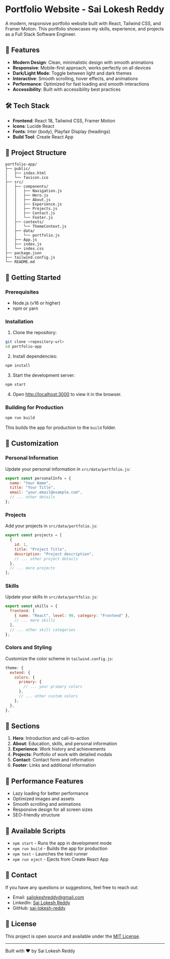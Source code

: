 # Portfolio Website - Sai Lokesh Reddy

A modern, responsive portfolio website built with React, Tailwind CSS, and Framer Motion. This portfolio showcases my skills, experience, and projects as a Full Stack Software Engineer.

## 🚀 Features

- **Modern Design**: Clean, minimalistic design with smooth animations
- **Responsive**: Mobile-first approach, works perfectly on all devices
- **Dark/Light Mode**: Toggle between light and dark themes
- **Interactive**: Smooth scrolling, hover effects, and animations
- **Performance**: Optimized for fast loading and smooth interactions
- **Accessibility**: Built with accessibility best practices

## 🛠️ Tech Stack

- **Frontend**: React 18, Tailwind CSS, Framer Motion
- **Icons**: Lucide React
- **Fonts**: Inter (body), Playfair Display (headings)
- **Build Tool**: Create React App

## 📁 Project Structure

```
portfolio-app/
├── public/
│   ├── index.html
│   └── favicon.ico
├── src/
│   ├── components/
│   │   ├── Navigation.js
│   │   ├── Hero.js
│   │   ├── About.js
│   │   ├── Experience.js
│   │   ├── Projects.js
│   │   ├── Contact.js
│   │   └── Footer.js
│   ├── contexts/
│   │   └── ThemeContext.js
│   ├── data/
│   │   └── portfolio.js
│   ├── App.js
│   ├── index.js
│   └── index.css
├── package.json
├── tailwind.config.js
└── README.md
```

## 🚀 Getting Started

### Prerequisites

- Node.js (v16 or higher)
- npm or yarn

### Installation

1. Clone the repository:

```bash
git clone <repository-url>
cd portfolio-app
```

2. Install dependencies:

```bash
npm install
```

3. Start the development server:

```bash
npm start
```

4. Open [http://localhost:3000](http://localhost:3000) to view it in the browser.

### Building for Production

```bash
npm run build
```

This builds the app for production to the `build` folder.

## 🎨 Customization

### Personal Information

Update your personal information in `src/data/portfolio.js`:

```javascript
export const personalInfo = {
  name: "Your Name",
  title: "Your Title",
  email: "your.email@example.com",
  // ... other details
};
```

### Projects

Add your projects in `src/data/portfolio.js`:

```javascript
export const projects = [
  {
    id: 1,
    title: "Project Title",
    description: "Project description",
    // ... other project details
  },
  // ... more projects
];
```

### Skills

Update your skills in `src/data/portfolio.js`:

```javascript
export const skills = {
  frontend: [
    { name: "React", level: 90, category: "Frontend" },
    // ... more skills
  ],
  // ... other skill categories
};
```

### Colors and Styling

Customize the color scheme in `tailwind.config.js`:

```javascript
theme: {
  extend: {
    colors: {
      primary: {
        // ... your primary colors
      },
      // ... other custom colors
    },
  },
},
```

## 📱 Sections

1. **Hero**: Introduction and call-to-action
2. **About**: Education, skills, and personal information
3. **Experience**: Work history and achievements
4. **Projects**: Portfolio of work with detailed modals
5. **Contact**: Contact form and information
6. **Footer**: Links and additional information

## 🎯 Performance Features

- Lazy loading for better performance
- Optimized images and assets
- Smooth scrolling and animations
- Responsive design for all screen sizes
- SEO-friendly structure

## 🔧 Available Scripts

- `npm start` - Runs the app in development mode
- `npm run build` - Builds the app for production
- `npm test` - Launches the test runner
- `npm run eject` - Ejects from Create React App

## 📧 Contact

If you have any questions or suggestions, feel free to reach out:

- Email: sailokeshreddy@gmail.com
- LinkedIn: [Sai Lokesh Reddy](https://linkedin.com/in/sailokeshg)
- GitHub: [sai-lokesh-reddy](https://github.com/sailokeshg)

## 📄 License

This project is open source and available under the [MIT License](LICENSE).

---

Built with ❤️ by Sai Lokesh Reddy
